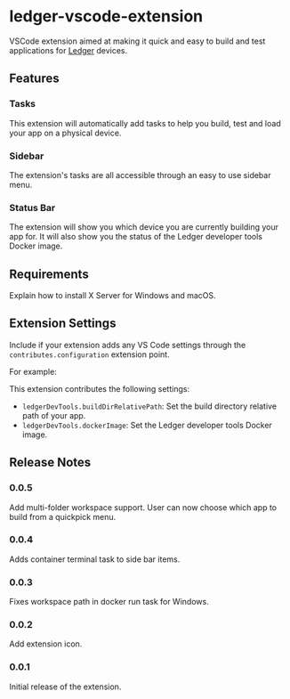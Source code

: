 # ledger-vscode-extension

VSCode extension aimed at making it quick and easy to build and test applications for [Ledger](https://www.ledger.com/) devices.

## Features

### Tasks

This extension will automatically add tasks to help you build, test and load your app on a physical device.

### Sidebar

The extension's tasks are all accessible through an easy to use sidebar menu.

### Status Bar

The extension will show you which device you are currently building your app for. It will also show you the status of the Ledger developer tools Docker image.

## Requirements

Explain how to install X Server for Windows and macOS.

## Extension Settings

Include if your extension adds any VS Code settings through the `contributes.configuration` extension point.

For example:

This extension contributes the following settings:

* `ledgerDevTools.buildDirRelativePath`: Set the build directory relative path of your app.
* `ledgerDevTools.dockerImage`: Set the Ledger developer tools Docker image.

## Release Notes

### 0.0.5

Add multi-folder workspace support. User can now choose which app to build from a quickpick menu.

### 0.0.4

Adds container terminal task to side bar items.

### 0.0.3

Fixes workspace path in docker run task for Windows.

### 0.0.2

Add extension icon.

### 0.0.1

Initial release of the extension.
